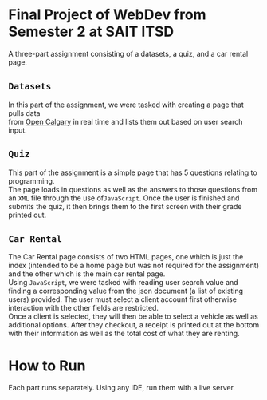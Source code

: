 # Final Project of WebDev from Semester 2 at SAIT ITSD
A three-part assignment consisting of a datasets, a quiz, and a car rental page.

## `Datasets`
In this part of the assignment, we were tasked with creating a page that pulls data \
from [Open Calgary](https://data.calgary.ca/) in real time and lists them out based on user search input.

## `Quiz`
This part of the assignment is a simple page that has 5 questions relating to programming.\
The page loads in questions as well as the answers to those questions from an `XML` file through the use of`JavaScript`.
Once the user is finished and submits the quiz, it then brings them to the first screen with their grade printed out.

## `Car Rental`
The Car Rental page consists of two HTML pages, one which is just the index (intended to be a home 
page but was not required for the assignment) and the other which is the main car rental page.\
Using `JavaScript`, we were tasked with reading user search value and finding a corresponding value from the json
document (a list of existing users) provided. The user must select a client account first otherwise interaction
with the other fields are restricted.\
Once a client is selected, they will then be able to select a vehicle as well as additional options. After they checkout,
a receipt is printed out at the bottom with their information as well as the total cost of what they are renting.

# How to Run
Each part runs separately. Using any IDE, run them with a live server.
